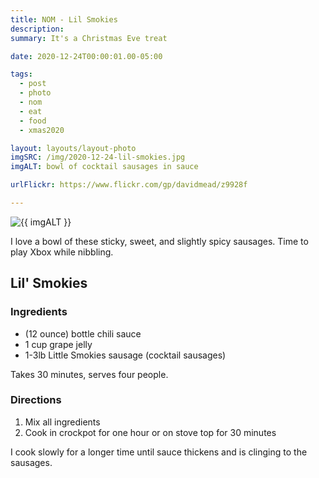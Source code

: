 ```yaml
---
title: NOM - Lil Smokies
description:
summary: It's a Christmas Eve treat

date: 2020-12-24T00:00:01.00-05:00

tags:
  - post
  - photo
  - nom
  - eat
  - food
  - xmas2020

layout: layouts/layout-photo
imgSRC: /img/2020-12-24-lil-smokies.jpg
imgALT: bowl of cocktail sausages in sauce

urlFlickr: https://www.flickr.com/gp/davidmead/z9928f

---
```

<p><img class="u-photo img-polaroid" src="{{ imgSRC }}" alt="{{ imgALT }}"></p>

I love a bowl of these sticky, sweet, and slightly spicy sausages. Time to play Xbox while nibbling.

<section class="h-recipe">
<h2>Lil' Smokies</h2>

<h3>Ingredients</h3>

<ul>
<li class="p-ingredient">(12 ounce) bottle chili sauce</li>
<li class="p-ingredient">1 cup grape jelly</li>
<li class="p-ingredient">1-3lb Little Smokies sausage (cocktail sausages)</li>
</ul>


<p>Takes <time class="dt-duration" datetime="30M">30 minutes</time>, serves <data class="p-yield" value="4">four people</data>.</p>

<div class="e-instructions">
<h3>Directions</h3>
<ol>
<li>Mix all ingredients</li>
<li>Cook in crockpot for one hour or on stove top for 30 minutes</li>
</ol>
</div>

<p>I cook slowly for a longer time until sauce thickens and is clinging to the sausages.</p>
</section>
